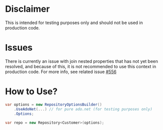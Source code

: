 # Disclaimer
This is intended for testing purposes only and should not be used in production code.

# Issues
There is currently an issue with join nested properties that has not yet been resolved, and because of this, it is not recommended to use this context in production code. For more info, see related issue [#556](https://github.com/johelvisguzman/DotNetToolkit.Repository/issues/565)

# How to Use?

```csharp
var options = new RepositoryOptionsBuilder()
    .UseAdoNet(...) // for pure ado.net (for testing purposes only)
    .Options;
    
var repo = new Repository<Customer>(options);
```

